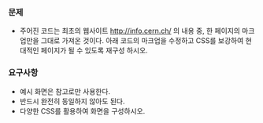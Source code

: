### 문제
- 주어진 코드는 최초의 웹사이트 http://info.cern.ch/ 의 내용 중, 한 페이지의 마크업만을 그대로 가져온 것이다. 아래 코드의 마크업을 수정하고 CSS를 보강하여 현대적인 페이지가 될 수 있도록 재구성 하시오.

### 요구사항
- 예시 화면은 참고로만 사용한다.
- 반드시 완전히 동일하지 않아도 된다.
- 다양한 CSS를 활용하여 화면을 구성하시오.
